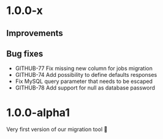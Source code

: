 # 1.0.0-x

## Improvements

## Bug fixes

- GITHUB-77 Fix missing new column for jobs migration
- GITHUB-74 Add possibility to define defaults responses
- Fix MySQL query parameter that needs to be escaped
- GITHUB-78 Add support for null as database password

# 1.0.0-alpha1

Very first version of our migration tool :rocket:
